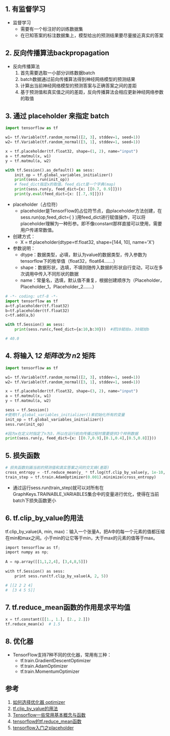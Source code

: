 
## 1. 有监督学习

* 监督学习
    * 需要有一个标注好的训练数据集
    * 在已知答案的标注数据集上，模型给出的预测结果要尽量接近真实的答案

## 2. 反向传播算法backpropagation

* 反向传播算法
    1. 首先需要选取一小部分训练数据batch
    2. batch数据通过前向传播算法得到神经网络模型的预测结果
    3. 计算出当前神经网络模型的预测答案与正确答案之间的差距
    4. 基于预测值和真实值之间的差距，反向传播算法会相应更新神经网络参数的取值

## 3. 通过 placeholder 来指定 batch

```py
import tensorflow as tf

w1= tf.Variable(tf.random_normal([2, 3], stddev=1, seed=1))
w2= tf.Variable(tf.random_normal([3, 1], stddev=1, seed=1))

x = tf.placeholder(tf.float32, shape=(1, 2), name="input")
a = tf.matmul(x, w1)
y = tf.matmul(a, w2)

with tf.Session().as_default() as sess:
    init_op = tf.global_variables_initializer()
    print(sess.run(init_op))
    # feed_dict指定x的取值。feed_dict是一个字典(map)
    print(sess.run(y, feed_dict={x: [[0.7, 0.9]]}))
    print(y.eval(feed_dict={x: [[.7,.9]]}))
```

* placeholder（占位符）
    * placeholder是TensorFlow的占位符节点，由placeholder方法创建，在sess.run(op,feed_dict={  }  )用feed_dict进行赋值操作，可以将placeholder理解为一种形参。即不像constant那样直接可以使用，需要用户传递常数值。
* 创建方式：
    * X = tf.placeholder(dtype=tf.float32, shape=[144, 10], name='X')
* 参数说明：
    * dtype：数据类型，必填，默认为value的数据类型，传入参数为tensorflow下的枚举值（float32，float64.......）
    * shape：数据形状，选填，不填则随传入数据的形状自行变动，可以在多次调用中传入不同形状的数据
    * name：常量名，选填，默认值不重复，根据创建顺序为（Placeholder，Placeholder_1，Placeholder_2.......）

```py
# -*- coding: utf-8 -*-
import tensorflow as tf
a=tf.placeholder(tf.float32)
b=tf.placeholder(tf.float32)
c=tf.add(a,b)

with tf.Session() as sess:
    print(sess.run(c,feed_dict={a:10,b:30}))  #把10赋给a，30赋给b

# 40.0
```

## 4. 将输入 1*2 矩阵改为 n*2 矩阵

```py
import tensorflow as tf

w1= tf.Variable(tf.random_normal([2, 3], stddev=1, seed=1))
w2= tf.Variable(tf.random_normal([3, 1], stddev=1, seed=1))

x = tf.placeholder(tf.float32, shape=(3, 2), name="input")
a = tf.matmul(x, w1)
y = tf.matmul(a, w2)

sess = tf.Session()
#使用tf.global_variables_initializer()来初始化所有的变量
init_op = tf.global_variables_initializer()  
sess.run(init_op)

#因为x在定义时指定了n为3，所以在运行前向传播过程时需要提供3个样例数据
print(sess.run(y, feed_dict={x: [[0.7,0.9],[0.1,0.4],[0.5,0.8]]})) 
```

## 5. 损失函数

```py
# 损失函数刻画当前的预测值和真实答案之间的交叉熵(差距)
cross_entropy = -tf.reduce_mean(y_ * tf.log(tf.clip_by_value(y, 1e-10, 1.0))) 
train_step = tf.train.AdamOptimizer(0.001).minimize(cross_entropy)
```

* 通过运行sess.run(train_step)就可以对所有在GraphKeys.TRAINABLE_VARIABLES集合中的变量进行优化，使得在当前batch下损失函数更小


## 6. tf.clip_by_value的用法
tf.clip_by_value(A, min, max)：输入一个张量A，把A中的每一个元素的值都压缩在min和max之间。小于min的让它等于min，大于max的元素的值等于max。

```py
import tensorflow as tf;  
import numpy as np;  
  
A = np.array([[1,1,2,4], [3,4,8,5]])  
  
with tf.Session() as sess:  
    print sess.run(tf.clip_by_value(A, 2, 5))

# [[2 2 2 4]
#  [3 4 5 5]]
```

## 7. tf.reduce_mean函数的作用是求平均值

```py
x = tf.constant([[1., 1.], [2., 2.]])
tf.reduce_mean(x)  # 1.5
```

## 8. 优化器

* TensorFlow支持7种不同的优化器，常用有三种：
    * tf.train.GradientDescentOptimizer
    * tf.train.AdamOptimizer
    * tf.train.MomentumOptimizer

## 参考

1. [如何选择优化器 optimizer](https://blog.csdn.net/aliceyangxi1987/article/details/73210204)
2. [tf.clip_by_value的用法](https://blog.csdn.net/lianzhng/article/details/80393471)
3. [Tensorflow一些常用基本概念与函数](https://www.cnblogs.com/wuzhitj/p/6431381.html)
4. [tensorflow的tf.reduce_mean函数](https://blog.csdn.net/liangyihuai/article/details/79050018)
5. [tensorflow入门之placeholder](https://blog.csdn.net/zhangshaoxing1/article/details/68957896/)